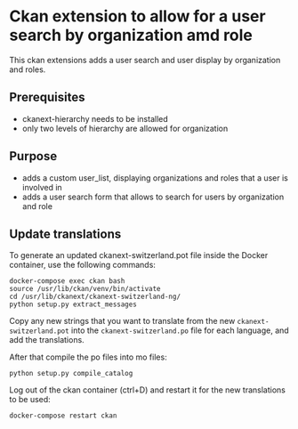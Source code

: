# Ckan extension to allow for a user search by organization amd role

This ckan extensions adds a user search and user display by organization and roles.

## Prerequisites

- ckanext-hierarchy needs to be installed
- only two levels of hierarchy are allowed for organization

## Purpose

- adds a custom user_list, displaying organizations and roles that a user is involved in
- adds a user search form that allows to search for users by organization and role

## Update translations

To generate an updated ckanext-switzerland.pot file inside the Docker
container, use the following commands:

    docker-compose exec ckan bash
    source /usr/lib/ckan/venv/bin/activate
    cd /usr/lib/ckanext/ckanext-switzerland-ng/
    python setup.py extract_messages

Copy any new strings that you want to translate from the new
`ckanext-switzerland.pot` into the `ckanext-switzerland.po` file for each
language, and add the translations.

After that compile the po files into mo files:

    python setup.py compile_catalog

Log out of the ckan container (ctrl+D) and restart it for the new translations
to be used:

    docker-compose restart ckan
